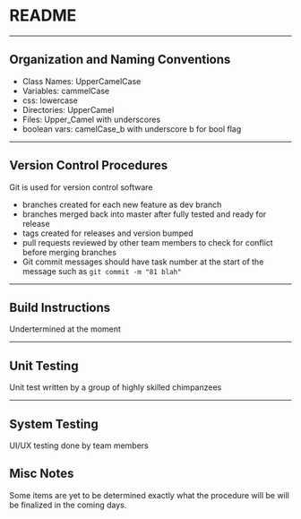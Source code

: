 # README

---
## Organization and Naming Conventions
* Class Names: UpperCamelCase
* Variables: cammelCase
* css: lowercase
* Directories: UpperCamel
* Files: Upper\_Camel with underscores
* boolean vars: camelCase\_b with underscore b for bool flag

---
## Version Control Procedures
Git is used for version control software
* branches created for each new feature as dev branch
* branches merged back into master after fully tested and ready for release
* tags created for releases and version bumped
* pull requests reviewed by other team members to check for conflict before merging branches
* Git commit messages should have task number at the start of the message such as ```git commit -m "81 blah"```

---
## Build Instructions
Undertermined at the moment

---
## Unit Testing
Unit test written by a group of highly skilled chimpanzees 

---
## System Testing
UI/UX testing done by team members

## Misc Notes
Some items are yet to be determined exactly what the procedure will be will be finalized in the coming days.


